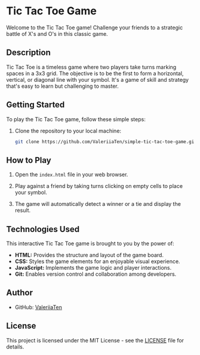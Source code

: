 # Tic Tac Toe Game

Welcome to the Tic Tac Toe game! Challenge your friends to a strategic battle of X's and O's in this classic game.

## Description

Tic Tac Toe is a timeless game where two players take turns marking spaces in a 3x3 grid. The objective is to be the first to form a horizontal, vertical, or diagonal line with your symbol. It's a game of skill and strategy that's easy to learn but challenging to master.

## Getting Started

To play the Tic Tac Toe game, follow these simple steps:

1. Clone the repository to your local machine:

   ```sh
   git clone https://github.com/ValeriiaTen/simple-tic-tac-toe-game.git

## How to Play

1. Open the `index.html` file in your web browser.

2. Play against a friend by taking turns clicking on empty cells to place your symbol.

3. The game will automatically detect a winner or a tie and display the result.

## Technologies Used

This interactive Tic Tac Toe game is brought to you by the power of:

- **HTML:** Provides the structure and layout of the game board.
- **CSS:** Styles the game elements for an enjoyable visual experience.
- **JavaScript:** Implements the game logic and player interactions.
- **Git:** Enables version control and collaboration among developers.

## Author
- GitHub: [ValeriiaTen](https://github.com/ValeriiaTen)

## License

This project is licensed under the MIT License - see the [LICENSE](LICENSE) file for details.
